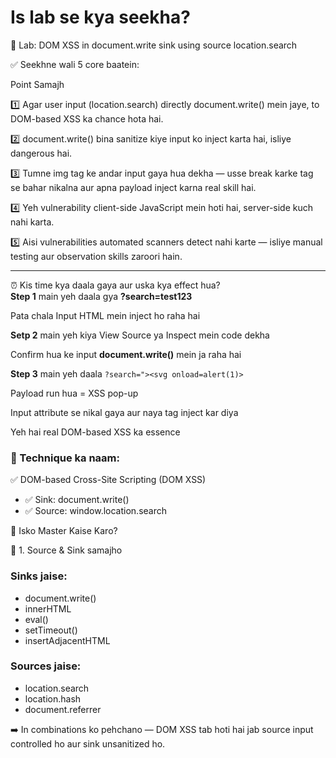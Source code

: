 # Is lab se kya seekha?
🔸 Lab: DOM XSS in document.write sink using source location.search

✅ Seekhne wali 5 core baatein:

Point	Samajh

1️⃣	Agar user input (location.search) directly document.write() mein jaye, to DOM-based XSS ka chance hota hai.

2️⃣	document.write() bina sanitize kiye input ko inject karta hai, isliye dangerous hai.

3️⃣	Tumne img tag ke andar input gaya hua dekha — usse break karke tag se bahar nikalna aur apna payload inject karna real skill hai.

4️⃣	Yeh vulnerability client-side JavaScript mein hoti hai, server-side kuch nahi karta.

5️⃣	Aisi vulnerabilities automated scanners detect nahi karte — isliye manual testing aur observation skills zaroori hain.

---

⏰ Kis time kya daala gaya aur uska kya effect hua?         
**Step 1** main yeh daala gya **?search=test123** 

Pata chala Input HTML mein inject ho raha hai

**Setp 2** main yeh kiya View Source ya Inspect mein code dekha	

Confirm hua ke input **document.write()** mein ja raha hai

**Step 3** main yeh daala ```?search="><svg onload=alert(1)>```

Payload run hua = XSS pop-up

Input attribute se nikal gaya aur naya tag inject kar diya	

Yeh hai real DOM-based XSS ka essence

### 🎯 Technique ka naam:

✅ DOM-based Cross-Site Scripting (DOM XSS)

- ✅ Sink: document.write()
- ✅ Source: window.location.search

🧠 Isko Master Kaise Karo?

🔹 1. Source & Sink samajho

### Sinks jaise:

- document.write()
- innerHTML
- eval()
- setTimeout()
- insertAdjacentHTML

### Sources jaise:

- location.search
- location.hash
- document.referrer

➡️ In combinations ko pehchano — DOM XSS tab hoti hai jab source input controlled ho aur sink unsanitized ho.

